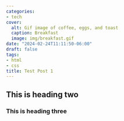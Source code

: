 ```yaml
---
categories:
- tech
cover:
  alt: Gif image of coffee, eggs, and toast
  caption: Breakfast
  image: img/breakfast.gif
date: "2024-02-24T11:11:50-06:00"
draft: false
tags:
- html
- css
title: Test Post 1
---
```


## This is heading two

### This is heading three
